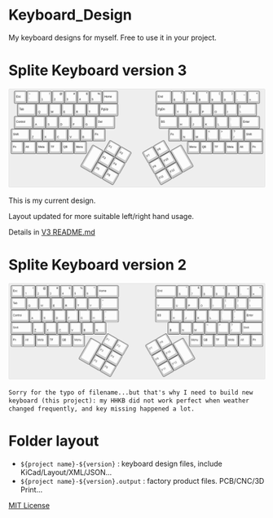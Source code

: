 # Keyboard_Design

My keyboard designs for myself. Free to use it in your project.

# Splite Keyboard version 3

![Splite Keyboard v3 designed layout](Splite-Keyboard-v3/Keyboard-layout.png)

This is my current design. 

Layout updated for more suitable left/right hand usage.

Details in [V3 README.md](Splite-Keyboard-v3/README.md)

# Splite Keyboard version 2

![Splite Keyboard v2 designed layout](Splite-Keyboard-v2/Keyboar-layout.png)

    Sorry for the typo of filename...but that's why I need to build new keyboard (this project): my HHKB did not work perfect when weather changed frequently, and key missing happened a lot.

# Folder layout

* `${project name}-${version}` : keyboard design files, include KiCad/Layout/XML/JSON... 
* `${project name}-${version}.output` : factory product files. PCB/CNC/3D Print...

[MIT License](LICENSE)